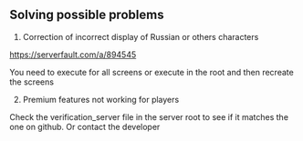 ## Solving possible problems


1) Correction of incorrect display of Russian or others characters

https://serverfault.com/a/894545

You need to execute for all screens or execute in the root and then recreate the screens

2) Premium features not working for players

Check the verification_server file in the server root to see if it matches the one on github. Or contact the developer
